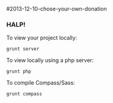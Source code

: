#2013-12-10-chose-your-own-donation

### HALP!

To view your project locally:

    grunt server


To view locally using a php server:

    grunt php


To compile Compass/Sass:

    grunt compass



